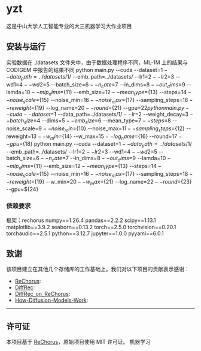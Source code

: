 # yzt
这是中山大学人工智能专业的大三机器学习大作业项目





  
## 安装与运行
实验数据在 ./datasets 文件夹中，由于数据处理程序不同，ML-1M 上的结果与 CODIGEM 中报告的结果不同
python main.py --cuda --dataset=$1 --data_path=../datasets/$1/ --emb_path=../datasets/ --lr1=$2 --lr2=$3 --wd1=$4 --wd2=$5 --batch_size=$6 --n_cate=$7 --in_dims=$8 --out_dims=$9 --lamda=${10} --mlp_dims=${11} --emb_size=${12} --mean_type=${13} --steps=${14} --noise_scale=${15} --noise_min=${16} --noise_max=${17} --sampling_steps=${18} --reweight=${19} --log_name=${20} --round=${21} --gpu=${22}
python main.py --cuda --dataset=$1 --data_path=../datasets/$1/ --lr=$2 --weight_decay=$3 --batch_size=$4 --dims=$5 --emb_size=$6 --mean_type=$7 --steps=$8 --noise_scale=$9 --noise_min=${10} --noise_max=${11} --sampling_steps=${12} --reweight=${13} --w_min=${14} --w_max=${15} --log_name=${16} --round=${17} --gpu=${18}
python main.py --cuda --dataset=$1 --data_path=../datasets/$1/ --emb_path=../datasets/ --lr1=$2 --lr2=$3 --wd1=$4 --wd2=$5 --batch_size=$6 --n_cate=$7 --in_dims=$8 --out_dims=$9 --lamda=${10} --mlp_dims=${11} --emb_size=${12} --mean_type=${13} --steps=${14} --noise_scale=${15} --noise_min=${16} --noise_max=${17} --sampling_steps=${18} --reweight=${19} --w_min=${20} --w_max=${21} --log_name=${22} --round=${23} --gpu=${24}

### 依赖要求
框架：rechorus
numpy==1.26.4
pandas==2.2.2
scipy==1.13.1
matplotlib==3.9.2
seaborn==0.13.2
torch==2.5.0
torchvision==0.20.1
torchaudio==2.5.1
python==3.12.7
jupyter==1.0.0
pyyaml==6.0.1

## 致谢

该项目建立在其他几个存储库的工作基础上。我们对以下项目的贡献表示感谢：

- [ReChorus](https://github.com/THUwangcy/ReChorus): 
- [DiffRec](https://github.com/YiyanXu/DiffRec?tab=readme-ov-file):
- [DiffRec_on_ReChorus](https://github.com/pangy9/DiffRec_on_ReChorus):
- [How-Diffusion-Models-Work](https://github.com/woshiwangzihao/How-Diffusion-Models-Work):
---

## 许可证

本项目基于 [ReChorus](https://github.com/THUwangcy/ReChorus)，原始项目使用 MIT 许可证。 
机器学习
